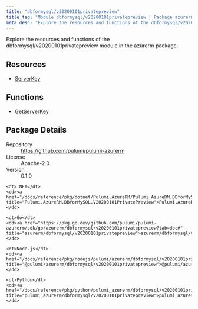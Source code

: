 ```yaml
---
title: "dbformysql/v20200101privatepreview"
title_tag: "Module dbformysql/v20200101privatepreview | Package azurerm"
meta_desc: "Explore the resources and functions of the dbformysql/v20200101privatepreview module in the azurerm package."
---
```


<!-- WARNING: this file was generated by Pulumi Docs Generator. -->
<!-- Do not edit by hand unless you're certain you know what you are doing! -->

Explore the resources and functions of the dbformysql/v20200101privatepreview module in the azurerm package.

<h2 id="resources">Resources</h2>
<ul class="api">
    <li><a href="serverkey" title="ServerKey"><span class="symbol resource"></span>ServerKey</a></li>
</ul>

<h2 id="functions">Functions</h2>
<ul class="api">
    <li><a href="getserverkey" title="GetServerKey"><span class="symbol function"></span>GetServerKey</a></li>
</ul>

<h2 id="package-details">Package Details</h2>
<dl class="package-details">
	<dt>Repository</dt>
	<dd><a href="https://github.com/pulumi/pulumi-azurerm">https://github.com/pulumi/pulumi-azurerm</a></dd>
	<dt>License</dt>
	<dd>Apache-2.0</dd>
	<dt>Version</dt>
	<dd>0.1.0</dd>
</dl>



<dl class="tabular">

    <dt>.NET</dt>
    <dd><a href="/docs/reference/pkg/dotnet/Pulumi.AzureRM/Pulumi.AzureRM.DBforMySQL.V20200101PrivatePreview.html" title="Pulumi.AzureRM.DBforMySQL.V20200101PrivatePreview">Pulumi.AzureRM.DBforMySQL.V20200101PrivatePreview</a></dd>

    <dt>Go</dt>
    <dd><a href="https://pkg.go.dev/github.com/pulumi/pulumi-azurerm/sdk/go/azurerm/dbformysql/v20200101privatepreview?tab=doc#" title="azurerm/dbformysql/v20200101privatepreview">azurerm/dbformysql/v20200101privatepreview</a></dd>

    <dt>Node.js</dt>
    <dd><a href="/docs/reference/pkg/nodejs/pulumi/azurerm/dbformysql/v20200101privatepreview/#" title="@pulumi/azurerm/dbformysql/v20200101privatepreview">@pulumi/azurerm/dbformysql/v20200101privatepreview</a></dd>

    <dt>Python</dt>
    <dd><a href="/docs/reference/pkg/python/pulumi_azurerm/dbformysql/v20200101privatepreview" title="pulumi_azurerm/dbformysql/v20200101privatepreview">pulumi_azurerm/dbformysql/v20200101privatepreview</a></dd>

</dl>

